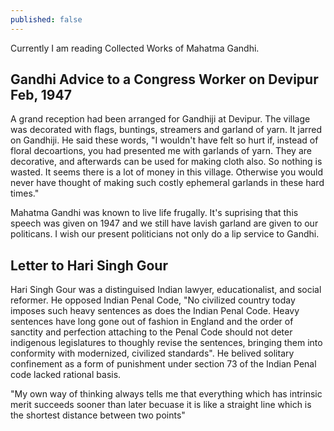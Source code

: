 ```yaml
---
published: false
---
```


Currently I am reading Collected Works of Mahatma Gandhi. 

## Gandhi Advice to a Congress Worker on Devipur Feb, 1947

A grand reception had been arranged for Gandhiji at Devipur. The village was decorated with flags, buntings, streamers and garland of yarn. It jarred on Gandhiji. He said these words, "I wouldn't have felt so hurt if, instead of floral decoartions, you had presented me with garlands of yarn. They are decorative, and afterwards can be used for making cloth also. So nothing is wasted. It seems there is a lot of money in this village. Otherwise you would never have thought of making such costly ephemeral garlands in these hard times."

Mahatma Gandhi was known to live life frugally. It's suprising that this speech was given on 1947 and we still have lavish garland are given to our politicans. I wish our present politicians not only do a lip service to Gandhi.

## Letter to Hari Singh Gour
Hari Singh Gour was a distinguised Indian lawyer, educationalist, and social reformer. He opposed Indian Penal Code, "No civilized country today imposes such heavy sentences as does the Indian Penal Code. Heavy sentences have long gone out of fashion in England and the order of sanctity and perfection attaching to the Penal Code should not deter indigenous legislatures to thoughly revise the sentences, bringing them into conformity with modernized, civilized standards". He belived solitary confinement as a form of punishment under section 73 of the Indian Penal code lacked rational basis.

"My own way of thinking always tells me that everything which has intrinsic merit succeeds sooner than later becuase it is like a straight line which is the shortest distance between two points"